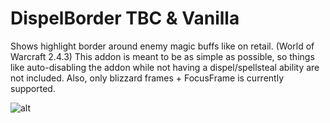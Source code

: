 # DispelBorder TBC & Vanilla
Shows highlight border around enemy magic buffs like on retail. (World of Warcraft 2.4.3)
This addon is meant to be as simple as possible, so things like auto-disabling the addon while not having a dispel/spellsteal ability are not included.
Also, only blizzard frames + FocusFrame is currently supported.

![alt](http://i.imgur.com/1DKOxM0.jpg)
